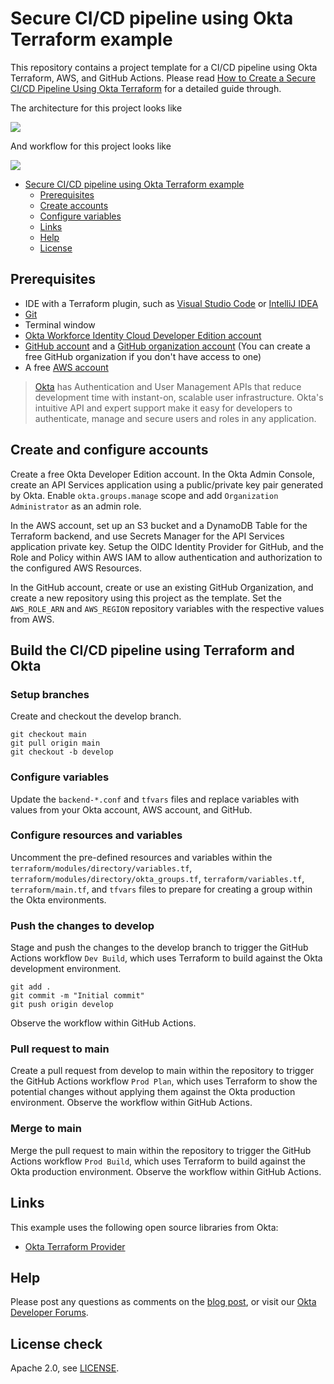# Secure CI/CD pipeline using Okta Terraform example

This repository contains a project template for a CI/CD pipeline using Okta Terraform, AWS, and GitHub Actions. Please read [How to Create a Secure CI/CD Pipeline Using Okta Terraform][blog] for a detailed guide through.

The architecture for this project looks like

![](assets/architecture.png)


And workflow for this project looks like

![](assets/workflow.png)

- [Secure CI/CD pipeline using Okta Terraform example](#secure-cicd-pipeline-using-okta-terraform-example)
  - [Prerequisites](#prerequisites)
  - [Create accounts](#create-accounts)
  - [Configure variables](#configure-variables)
  - [Links](#links)
  - [Help](#help)
  - [License](#license)

## Prerequisites
  * IDE with a Terraform plugin, such as [Visual Studio Code](https://code.visualstudio.com/) or [IntelliJ IDEA](https://www.jetbrains.com/idea/)
  * [Git](https://git-scm.com/)
  * Terminal window
  * [Okta Workforce Identity Cloud Developer Edition account](https://developer.okta.com/signup/)
  * [GitHub account](https://github.com/) and a [GitHub organization account](https://docs.github.com/en/organizations/collaborating-with-groups-in-organizations/creating-a-new-organization-from-scratch) (You can create a free GitHub organization if you don't have access to one)
  * A free [AWS account](https://signin.aws.amazon.com/signup?request_type=register)

> [Okta](https://developer.okta.com/) has Authentication and User Management APIs that reduce development time with instant-on, scalable user infrastructure. Okta's intuitive API and expert support make it easy for developers to authenticate, manage and secure users and roles in any application.



## Create and configure accounts

Create a free Okta Developer Edition account. In the Okta Admin Console, create an API Services application using a public/private key pair generated by Okta. Enable `okta.groups.manage` scope and add `Organization Administrator` as an admin role.

In the AWS account, set up an S3 bucket and a DynamoDB Table for the Terraform backend, and use Secrets Manager for the API Services application private key. Setup the OIDC Identity Provider for GitHub, and the Role and Policy within AWS IAM to allow authentication and authorization to the configured AWS Resources.

In the GitHub account, create or use an existing GitHub Organization, and create a new repository using this project as the template. Set the `AWS_ROLE_ARN` and `AWS_REGION` repository variables with the respective values from AWS.

## Build the CI/CD pipeline using Terraform and Okta

### Setup branches

Create and checkout the develop branch.

```
git checkout main
git pull origin main
git checkout -b develop
```

### Configure variables

Update the `backend-*.conf` and `tfvars` files and replace variables with values from your Okta account, AWS account, and GitHub.

### Configure resources and variables

Uncomment the pre-defined resources and variables within the `terraform/modules/directory/variables.tf`, `terraform/modules/directory/okta_groups.tf`, `terraform/variables.tf`, `terraform/main.tf`, and `tfvars` files to prepare for creating a group within the Okta environments.

### Push the changes to develop

Stage and push the changes to the develop branch to trigger the GitHub Actions workflow `Dev Build`, which uses Terraform to build against the Okta development environment.

```
git add .
git commit -m "Initial commit"
git push origin develop
```

Observe the workflow within GitHub Actions.

### Pull request to main

Create a pull request from develop to main within the repository to trigger the GitHub Actions workflow `Prod Plan`, which uses Terraform to show the potential changes without applying them against the Okta production environment. Observe the workflow within GitHub Actions.

### Merge to main

Merge the pull request to main within the repository to trigger the GitHub Actions workflow `Prod Build`, which uses Terraform to build against the Okta production environment. Observe the workflow within GitHub Actions.


## Links

This example uses the following open source libraries from Okta:

* [Okta Terraform Provider](https://github.com/okta/terraform-provider-okta)

## Help

Please post any questions as comments on the [blog post][blog], or visit our [Okta Developer Forums](https://devforum.okta.com/).

## License check

Apache 2.0, see [LICENSE](LICENSE).

[blog]: https://developer.okta.com/blog/2024/10/11/terraform-ci-cd

